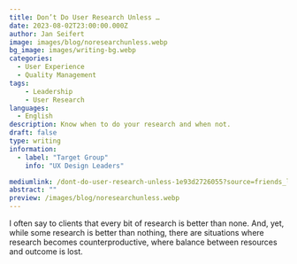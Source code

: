 ```yaml
---
title: Don’t Do User Research Unless …
date: 2023-08-02T23:00:00.000Z
author: Jan Seifert
image: images/blog/noresearchunless.webp
bg_image: images/writing-bg.webp
categories:
  - User Experience
  - Quality Management
tags:
    - Leadership
    - User Research
languages:
  - English
description: Know when to do your research and when not.
draft: false
type: writing
information:
  - label: "Target Group"
    info: "UX Design Leaders"

mediumlink: /dont-do-user-research-unless-1e93d2726055?source=friends_link&sk=6d91f197b566d833171f52c3363e2ab7
abstract: ""
preview: /images/blog/noresearchunless.webp
---
```


  I often say to clients that every bit of research is better than none. And, yet, while some research is better than nothing, there are situations where research becomes counterproductive, where balance between resources and outcome is lost.

